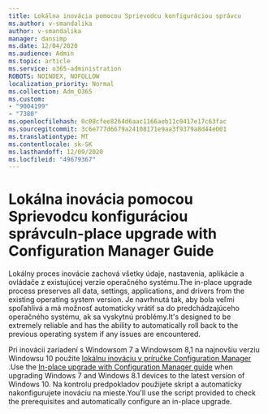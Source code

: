 ```yaml
---
title: Lokálna inovácia pomocou Sprievodcu konfiguráciou správcu
ms.author: v-smandalika
author: v-smandalika
manager: dansimp
ms.date: 12/04/2020
ms.audience: Admin
ms.topic: article
ms.service: o365-administration
ROBOTS: NOINDEX, NOFOLLOW
localization_priority: Normal
ms.collection: Adm_O365
ms.custom:
- "9004199"
- "7380"
ms.openlocfilehash: 0c08cfee8264d6aac1166aeb11c0417e17c63fac
ms.sourcegitcommit: 3c6e777d6679a24108171e9aa3f9379a8d44e001
ms.translationtype: MT
ms.contentlocale: sk-SK
ms.lasthandoff: 12/09/2020
ms.locfileid: "49679367"
---
```

# <a name="in-place-upgrade-with-configuration-manager-guide"></a><span data-ttu-id="32546-102">Lokálna inovácia pomocou Sprievodcu konfiguráciou správcu</span><span class="sxs-lookup"><span data-stu-id="32546-102">In-place upgrade with Configuration Manager Guide</span></span>

<span data-ttu-id="32546-103">Lokálny proces inovácie zachová všetky údaje, nastavenia, aplikácie a ovládače z existujúcej verzie operačného systému.</span><span class="sxs-lookup"><span data-stu-id="32546-103">The in-place upgrade process preserves all data, settings, applications, and drivers from the existing operating system version.</span></span> <span data-ttu-id="32546-104">Je navrhnutá tak, aby bola veľmi spoľahlivá a má možnosť automaticky vrátiť sa do predchádzajúceho operačného systému, ak sa vyskytnú problémy.</span><span class="sxs-lookup"><span data-stu-id="32546-104">It's designed to be extremely reliable and has the ability to automatically roll back to the previous operating system if any issues are encountered.</span></span>

<span data-ttu-id="32546-105">Pri inovácii zariadení s Windowsom 7 a Windowsom 8,1 na najnovšiu verziu Windowsu 10 použite [lokálnu inováciu v príručke Configuration Manager](https://admin.microsoft.com/adminportal/home#/win10upgrade) .</span><span class="sxs-lookup"><span data-stu-id="32546-105">Use the [In-place upgrade with Configuration Manager guide](https://admin.microsoft.com/adminportal/home#/win10upgrade) when upgrading Windows 7 and Windows 8.1 devices to the latest version of Windows 10.</span></span> <span data-ttu-id="32546-106">Na kontrolu predpokladov použijete skript a automaticky nakonfigurujete inováciu na mieste.</span><span class="sxs-lookup"><span data-stu-id="32546-106">You'll use the script provided to check the prerequisites and automatically configure an in-place upgrade.</span></span>